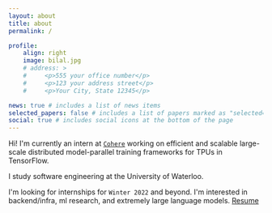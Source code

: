 ```yaml
---
layout: about
title: about
permalink: /

profile:
    align: right
    image: bilal.jpg
    # address: >
    #     <p>555 your office number</p>
    #     <p>123 your address street</p>
    #     <p>Your City, State 12345</p>

news: true # includes a list of news items
selected_papers: false # includes a list of papers marked as "selected={true}"
social: true # includes social icons at the bottom of the page
---
```


Hi! I'm currently an intern at [`Cohere`](https://cohere.ai) working on efficient and scalable large-scale distributed model-parallel training frameworks for TPUs in TensorFlow.

I study software engineering at the University of Waterloo.

I'm looking for internships for `Winter 2022` and beyond. I'm interested in backend/infra, ml research, and extremely large language models. [Resume](https://drive.google.com/file/d/1qeVLS9qEd8UYpZQxqqw_MUfPCMFDENV4/view)
